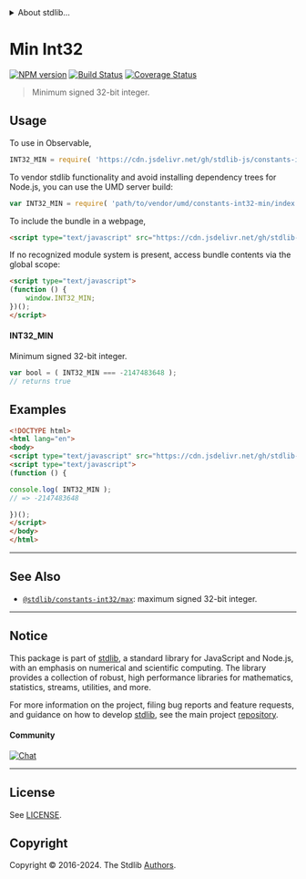 <!--

@license Apache-2.0

Copyright (c) 2018 The Stdlib Authors.

Licensed under the Apache License, Version 2.0 (the "License");
you may not use this file except in compliance with the License.
You may obtain a copy of the License at

   http://www.apache.org/licenses/LICENSE-2.0

Unless required by applicable law or agreed to in writing, software
distributed under the License is distributed on an "AS IS" BASIS,
WITHOUT WARRANTIES OR CONDITIONS OF ANY KIND, either express or implied.
See the License for the specific language governing permissions and
limitations under the License.

-->


<details>
  <summary>
    About stdlib...
  </summary>
  <p>We believe in a future in which the web is a preferred environment for numerical computation. To help realize this future, we've built stdlib. stdlib is a standard library, with an emphasis on numerical and scientific computation, written in JavaScript (and C) for execution in browsers and in Node.js.</p>
  <p>The library is fully decomposable, being architected in such a way that you can swap out and mix and match APIs and functionality to cater to your exact preferences and use cases.</p>
  <p>When you use stdlib, you can be absolutely certain that you are using the most thorough, rigorous, well-written, studied, documented, tested, measured, and high-quality code out there.</p>
  <p>To join us in bringing numerical computing to the web, get started by checking us out on <a href="https://github.com/stdlib-js/stdlib">GitHub</a>, and please consider <a href="https://opencollective.com/stdlib">financially supporting stdlib</a>. We greatly appreciate your continued support!</p>
</details>

# Min Int32

[![NPM version][npm-image]][npm-url] [![Build Status][test-image]][test-url] [![Coverage Status][coverage-image]][coverage-url] <!-- [![dependencies][dependencies-image]][dependencies-url] -->

> Minimum signed 32-bit integer.



<section class="usage">

## Usage

To use in Observable,

```javascript
INT32_MIN = require( 'https://cdn.jsdelivr.net/gh/stdlib-js/constants-int32-min@v0.2.0-umd/browser.js' )
```

To vendor stdlib functionality and avoid installing dependency trees for Node.js, you can use the UMD server build:

```javascript
var INT32_MIN = require( 'path/to/vendor/umd/constants-int32-min/index.js' )
```

To include the bundle in a webpage,

```html
<script type="text/javascript" src="https://cdn.jsdelivr.net/gh/stdlib-js/constants-int32-min@v0.2.0-umd/browser.js"></script>
```

If no recognized module system is present, access bundle contents via the global scope:

```html
<script type="text/javascript">
(function () {
    window.INT32_MIN;
})();
</script>
```

#### INT32_MIN

Minimum signed 32-bit integer.

```javascript
var bool = ( INT32_MIN === -2147483648 );
// returns true
```

</section>

<!-- /.usage -->

<section class="examples">

## Examples

<!-- TODO: better example -->

<!-- eslint no-undef: "error" -->

```html
<!DOCTYPE html>
<html lang="en">
<body>
<script type="text/javascript" src="https://cdn.jsdelivr.net/gh/stdlib-js/constants-int32-min@v0.2.0-umd/browser.js"></script>
<script type="text/javascript">
(function () {

console.log( INT32_MIN );
// => -2147483648

})();
</script>
</body>
</html>
```

</section>

<!-- /.examples -->

<!-- Section for related `stdlib` packages. Do not manually edit this section, as it is automatically populated. -->

<section class="related">

* * *

## See Also

-   <span class="package-name">[`@stdlib/constants-int32/max`][@stdlib/constants/int32/max]</span><span class="delimiter">: </span><span class="description">maximum signed 32-bit integer.</span>

</section>

<!-- /.related -->

<!-- Section for all links. Make sure to keep an empty line after the `section` element and another before the `/section` close. -->


<section class="main-repo" >

* * *

## Notice

This package is part of [stdlib][stdlib], a standard library for JavaScript and Node.js, with an emphasis on numerical and scientific computing. The library provides a collection of robust, high performance libraries for mathematics, statistics, streams, utilities, and more.

For more information on the project, filing bug reports and feature requests, and guidance on how to develop [stdlib][stdlib], see the main project [repository][stdlib].

#### Community

[![Chat][chat-image]][chat-url]

---

## License

See [LICENSE][stdlib-license].


## Copyright

Copyright &copy; 2016-2024. The Stdlib [Authors][stdlib-authors].

</section>

<!-- /.stdlib -->

<!-- Section for all links. Make sure to keep an empty line after the `section` element and another before the `/section` close. -->

<section class="links">

[npm-image]: http://img.shields.io/npm/v/@stdlib/constants-int32-min.svg
[npm-url]: https://npmjs.org/package/@stdlib/constants-int32-min

[test-image]: https://github.com/stdlib-js/constants-int32-min/actions/workflows/test.yml/badge.svg?branch=v0.2.0
[test-url]: https://github.com/stdlib-js/constants-int32-min/actions/workflows/test.yml?query=branch:v0.2.0

[coverage-image]: https://img.shields.io/codecov/c/github/stdlib-js/constants-int32-min/main.svg
[coverage-url]: https://codecov.io/github/stdlib-js/constants-int32-min?branch=main

<!--

[dependencies-image]: https://img.shields.io/david/stdlib-js/constants-int32-min.svg
[dependencies-url]: https://david-dm.org/stdlib-js/constants-int32-min/main

-->

[chat-image]: https://img.shields.io/gitter/room/stdlib-js/stdlib.svg
[chat-url]: https://app.gitter.im/#/room/#stdlib-js_stdlib:gitter.im

[stdlib]: https://github.com/stdlib-js/stdlib

[stdlib-authors]: https://github.com/stdlib-js/stdlib/graphs/contributors

[umd]: https://github.com/umdjs/umd
[es-module]: https://developer.mozilla.org/en-US/docs/Web/JavaScript/Guide/Modules

[deno-url]: https://github.com/stdlib-js/constants-int32-min/tree/deno
[deno-readme]: https://github.com/stdlib-js/constants-int32-min/blob/deno/README.md
[umd-url]: https://github.com/stdlib-js/constants-int32-min/tree/umd
[umd-readme]: https://github.com/stdlib-js/constants-int32-min/blob/umd/README.md
[esm-url]: https://github.com/stdlib-js/constants-int32-min/tree/esm
[esm-readme]: https://github.com/stdlib-js/constants-int32-min/blob/esm/README.md
[branches-url]: https://github.com/stdlib-js/constants-int32-min/blob/main/branches.md

[stdlib-license]: https://raw.githubusercontent.com/stdlib-js/constants-int32-min/main/LICENSE

<!-- <related-links> -->

[@stdlib/constants/int32/max]: https://github.com/stdlib-js/constants-int32-max/tree/umd

<!-- </related-links> -->

</section>

<!-- /.links -->
